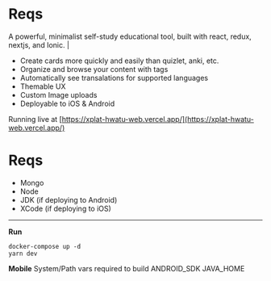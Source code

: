# Reqs
A powerful, minimalist self-study educational tool, built with react, redux, nextjs, and Ionic. 
|
- Create cards more quickly and easily than quizlet, anki, etc.
- Organize and browse your content with tags
- Automatically see transalations for supported languages
- Themable UX 
- Custom Image uploads
- Deployable to iOS & Android

Running live at [https://xplat-hwatu-web.vercel.app/](https://xplat-hwatu-web.vercel.app/)

# Reqs

- Mongo
- Node
- JDK (if deploying to Android)
- XCode (if deploying to iOS)


---

**Run**

`docker-compose up -d`  
`yarn dev`

**Mobile**
System/Path vars required to build
ANDROID_SDK
JAVA_HOME

